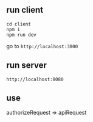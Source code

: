 ## run client

```
cd client
npm i
npm run dev
```

go to `http://localhost:3000`

## run server

`http://localhost:8080`

## use

authorizeRequest => apiRequest